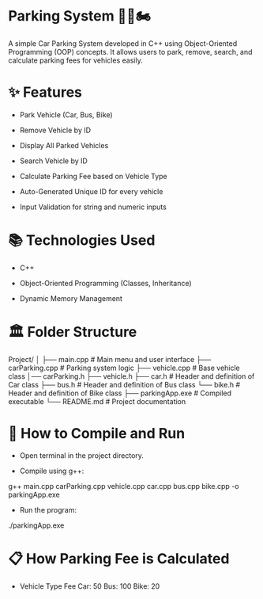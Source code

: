 # Parking System 🚗🚌🏍️

A simple Car Parking System developed in C++ using Object-Oriented Programming (OOP) concepts.
It allows users to park, remove, search, and calculate parking fees for vehicles easily.

# ✨ Features

* Park Vehicle (Car, Bus, Bike)

* Remove Vehicle by ID

* Display All Parked Vehicles

* Search Vehicle by ID

* Calculate Parking Fee based on Vehicle Type

* Auto-Generated Unique ID for every vehicle

* Input Validation for string and numeric inputs

# 📚 Technologies Used

* C++

* Object-Oriented Programming (Classes, Inheritance)

* Dynamic Memory Management

# 🏛️ Folder Structure

Project/
│
├── main.cpp             # Main menu and user interface
├── carParking.cpp       # Parking system logic
├── vehicle.cpp          # Base vehicle class
│── carParking.h
├── vehicle.h
├── car.h                # Header and definition of Car class
├── bus.h                # Header and definition of Bus class
└── bike.h               # Header and definition of Bike class
├── parkingApp.exe       # Compiled executable
└── README.md            # Project documentation

# 🚀 How to Compile and Run

* Open terminal in the project directory.

* Compile using g++:

g++ main.cpp carParking.cpp vehicle.cpp car.cpp bus.cpp bike.cpp -o parkingApp.exe

* Run the program:

./parkingApp.exe


# 📋 How Parking Fee is Calculated

* Vehicle Type	Fee
   Car: 50
   Bus: 100
   Bike:	20
